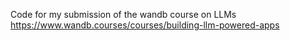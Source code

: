 Code for my submission of the wandb course on LLMs https://www.wandb.courses/courses/building-llm-powered-apps
